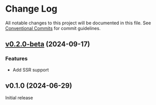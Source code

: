 # Change Log

All notable changes to this project will be documented in this file.
See [Conventional Commits](Https://conventionalcommits.org) for commit guidelines.

<!-- changelog -->

## [v0.2.0-beta](https://github.com/mrdotb/live_react/compare/v0.2.0-beta...v0.2.0-beta) (2024-09-17)

### Features

* Add SSR support

## v0.1.0 (2024-06-29)

Initial release

